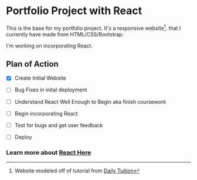 # Portfolio Project with React


This is the base for my portfolio project. It's a responsive website[^1]. that I currently have made from HTML/CSS/Bootstrap. 

I'm working on incorporating React. 

## Plan of Action

- [x] Create Initial Website
- [ ] Bug Fixes in inital deployment
- [ ] Understand React Well Enough to Begin aka finish coursework
- [ ] Begin incorporating React
- [ ] Test for bugs and get user feedback
- [ ] Deploy





### Learn more about [React Here](https://create-react-app.dev/)

[^1]: Website modeled off of tutorial from [Daily Tuition](https://www.youtube.com/channel/UCrG2Z0usOCCdUTAr4D1A8mw)
